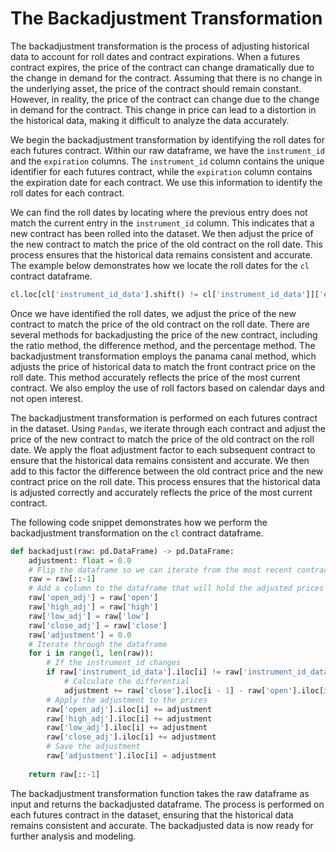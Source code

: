 # The Backadjustment Transformation
The backadjustment transformation is the process of adjusting historical data to account for roll dates and contract expirations. When a futures contract expires, the price of the contract can change dramatically due to the change in demand for the contract. Assuming that there is no change in the underlying asset, the price of the contract should remain constant. However, in reality, the price of the contract can change due to the change in demand for the contract. This change in price can lead to a distortion in the historical data, making it difficult to analyze the data accurately.

We begin the backadjustment transformation by identifying the roll dates for each futures contract. Within our raw dataframe, we have the `instrument_id` and the `expiration` columns. The `instrument_id` column contains the unique identifier for each futures contract, while the `expiration` column contains the expiration date for each contract. We use this information to identify the roll dates for each contract.

We can find the roll dates by locating where the previous entry does not match the current entry in the `instrument_id` column. This indicates that a new contract has been rolled into the dataset. We then adjust the price of the new contract to match the price of the old contract on the roll date. This process ensures that the historical data remains consistent and accurate. The example below demonstrates how we locate the roll dates for the `cl` contract dataframe.

```python
cl.loc[cl['instrument_id_data'].shift() != cl['instrument_id_data']]['expiration']
```

Once we have identified the roll dates, we adjust the price of the new contract to match the price of the old contract on the roll date. There are several methods for backadjusting the price of the new contract, including the ratio method, the difference method, and the percentage method. The backadjustment transformation employs the panama canal method, which adjusts the price of historical data to match the front contract price on the roll date. This method accurately reflects the price of the most current contract. We also employ the use of roll factors based on calendar days and not open interest.

The backadjustment transformation is performed on each futures contract in the dataset. Using `Pandas`, we iterate through each contract and adjust the price of the new contract to match the price of the old contract on the roll date. We apply the float adjustment factor to each subsequent contract to ensure that the historical data remains consistent and accurate. We then add to this factor the difference between the old contract price and the new contract price on the roll date. This process ensures that the historical data is adjusted correctly and accurately reflects the price of the most current contract.

The following code snippet demonstrates how we perform the backadjustment transformation on the `cl` contract dataframe.

```python
def backadjust(raw: pd.DataFrame) -> pd.DataFrame:
    adjustment: float = 0.0
    # Flip the dataframe so we can iterate from the most recent contract
    raw = raw[::-1]
    # Add a column to the dataframe that will hold the adjusted prices and adjustment
    raw['open_adj'] = raw['open']
    raw['high_adj'] = raw['high']
    raw['low_adj'] = raw['low']
    raw['close_adj'] = raw['close']
    raw['adjustment'] = 0.0
    # Iterate through the dataframe
    for i in range(1, len(raw)):
        # If the instrument_id changes
        if raw['instrument_id_data'].iloc[i] != raw['instrument_id_data'].iloc[i - 1]:
            # Calculate the differential
            adjustment += raw['close'].iloc[i - 1] - raw['open'].iloc[i]
        # Apply the adjustment to the prices
        raw['open_adj'].iloc[i] += adjustment
        raw['high_adj'].iloc[i] += adjustment
        raw['low_adj'].iloc[i] += adjustment
        raw['close_adj'].iloc[i] += adjustment
        # Save the adjustment
        raw['adjustment'].iloc[i] = adjustment
    
    return raw[::-1]
```

The backadjustment transformation function takes the raw dataframe as input and returns the backadjusted dataframe. The process is performed on each futures contract in the dataset, ensuring that the historical data remains consistent and accurate. The backadjusted data is now ready for further analysis and modeling.